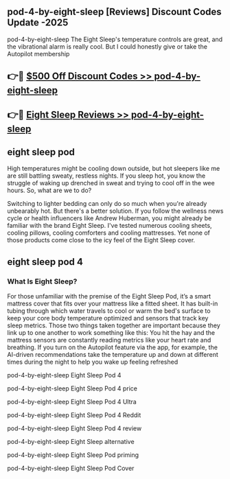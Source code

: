 ## pod-4-by-eight-sleep [Reviews​] Discount Codes Update -2025

pod-4-by-eight-sleep The Eight Sleep's temperature controls are great, and the vibrational alarm is really cool. But I could honestly give or take the Autopilot membership

## 👉🔴 [$500 Off Discount Codes >> pod-4-by-eight-sleep](http://download.freeplayer.one?title=pod-4-by-eight-sleep&ref=18-ES)

## 👉🔴 [Eight Sleep Reviews >> pod-4-by-eight-sleep](http://download.freeplayer.one?title=pod-4-by-eight-sleep&ref=18-ES)

## eight sleep pod

High temperatures might be cooling down outside, but hot sleepers like me are still battling sweaty, restless nights. If you sleep hot, you know the struggle of waking up drenched in sweat and trying to cool off in the wee hours. So, what are we to do?

Switching to lighter bedding can only do so much when you're already unbearably hot. But there's a better solution. If you follow the wellness news cycle or health influencers like Andrew Huberman, you might already be familiar with the brand Eight Sleep. I've tested numerous cooling sheets, cooling pillows, cooling comforters and cooling mattresses. Yet none of those products come close to the icy feel of the Eight Sleep cover.

## eight sleep pod 4

### What Is Eight Sleep?

For those unfamiliar with the premise of the Eight Sleep Pod, it’s a smart mattress cover that fits over your mattress like a fitted sheet. It has built-in tubing through which water travels to cool or warm the bed's surface to keep your core body temperature optimized and sensors that track key sleep metrics. Those two things taken together are important because they link up to one another to work something like this: You hit the hay and the mattress sensors are constantly reading metrics like your heart rate and breathing. If you turn on the Autopilot feature via the app, for example, the AI-driven recommendations take the temperature up and down at different times during the night to help you wake up feeling refreshed

pod-4-by-eight-sleep Eight Sleep Pod 4

pod-4-by-eight-sleep Eight Sleep Pod 4 price

pod-4-by-eight-sleep Eight Sleep Pod 4 Ultra

pod-4-by-eight-sleep Eight Sleep Pod 4 Reddit

pod-4-by-eight-sleep Eight Sleep Pod 4 review

pod-4-by-eight-sleep Eight Sleep alternative

pod-4-by-eight-sleep Eight Sleep Pod priming

pod-4-by-eight-sleep Eight Sleep Pod Cover